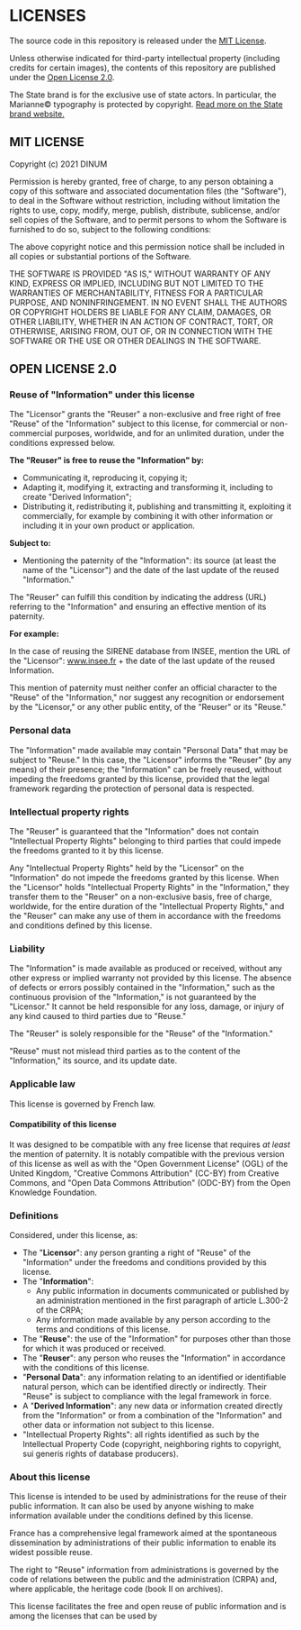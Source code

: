 # LICENSES

The source code in this repository is released under the [MIT License](#mit-license).

Unless otherwise indicated for third-party intellectual property (including credits for certain images), the contents of this repository are published under the [Open License 2.0](#open-license-20).

The State brand is for the exclusive use of state actors. In particular, the Marianne© typography is protected by copyright. [Read more on the State brand website.](https://www.gouvernement.fr/charte/charte-graphique-les-fondamentaux/la-typographie)

## MIT LICENSE

Copyright (c) 2021 DINUM

Permission is hereby granted, free of charge, to any person obtaining a copy
of this software and associated documentation files (the "Software"), to deal
in the Software without restriction, including without limitation the rights
to use, copy, modify, merge, publish, distribute, sublicense, and/or sell
copies of the Software, and to permit persons to whom the Software is
furnished to do so, subject to the following conditions:

The above copyright notice and this permission notice shall be included in all
copies or substantial portions of the Software.

THE SOFTWARE IS PROVIDED "AS IS," WITHOUT WARRANTY OF ANY KIND, EXPRESS OR
IMPLIED, INCLUDING BUT NOT LIMITED TO THE WARRANTIES OF MERCHANTABILITY,
FITNESS FOR A PARTICULAR PURPOSE, AND NONINFRINGEMENT. IN NO EVENT SHALL THE
AUTHORS OR COPYRIGHT HOLDERS BE LIABLE FOR ANY CLAIM, DAMAGES, OR OTHER
LIABILITY, WHETHER IN AN ACTION OF CONTRACT, TORT, OR OTHERWISE, ARISING FROM,
OUT OF, OR IN CONNECTION WITH THE SOFTWARE OR THE USE OR OTHER DEALINGS IN THE
SOFTWARE.

## OPEN LICENSE 2.0

### Reuse of "Information" under this license

The "Licensor" grants the "Reuser" a non-exclusive and free right of free "Reuse" of the "Information" subject to this license, for commercial or non-commercial purposes, worldwide, and for an unlimited duration, under the conditions expressed below.

**The "Reuser" is free to reuse the "Information" by:**

- Communicating it, reproducing it, copying it;
- Adapting it, modifying it, extracting and transforming it, including to create "Derived Information";
- Distributing it, redistributing it, publishing and transmitting it, exploiting it commercially, for example by combining it with other information or including it in your own product or application.

**Subject to:**

- Mentioning the paternity of the "Information": its source (at least the name of the "Licensor") and the date of the last update of the reused "Information."

The "Reuser" can fulfill this condition by indicating the address (URL) referring to the "Information" and ensuring an effective mention of its paternity.

**For example:**

In the case of reusing the SIRENE database from INSEE, mention the URL of the "Licensor": www.insee.fr + the date of the last update of the reused Information.

This mention of paternity must neither confer an official character to the "Reuse" of the "Information," nor suggest any recognition or endorsement by the "Licensor," or any other public entity, of the "Reuser" or its "Reuse."

### Personal data

The "Information" made available may contain "Personal Data" that may be subject to "Reuse." In this case, the "Licensor" informs the "Reuser" (by any means) of their presence; the "Information" can be freely reused, without impeding the freedoms granted by this license, provided that the legal framework regarding the protection of personal data is respected.

### Intellectual property rights

The "Reuser" is guaranteed that the "Information" does not contain "Intellectual Property Rights" belonging to third parties that could impede the freedoms granted to it by this license.

Any "Intellectual Property Rights" held by the "Licensor" on the "Information" do not impede the freedoms granted by this license. When the "Licensor" holds "Intellectual Property Rights" in the "Information," they transfer them to the "Reuser" on a non-exclusive basis, free of charge, worldwide, for the entire duration of the "Intellectual Property Rights," and the "Reuser" can make any use of them in accordance with the freedoms and conditions defined by this license.

### Liability

The "Information" is made available as produced or received, without any other express or implied warranty not provided by this license. The absence of defects or errors possibly contained in the "Information," such as the continuous provision of the "Information," is not guaranteed by the "Licensor." It cannot be held responsible for any loss, damage, or injury of any kind caused to third parties due to "Reuse."

The "Reuser" is solely responsible for the "Reuse" of the "Information."

"Reuse" must not mislead third parties as to the content of the "Information," its source, and its update date.

### Applicable law

This license is governed by French law.

#### Compatibility of this license

It was designed to be compatible with any free license that requires _at least_ the mention of paternity. It is notably compatible with the previous version of this license as well as with the "Open Government License" (OGL) of the United Kingdom, "Creative Commons Attribution" (CC-BY) from Creative Commons, and "Open Data Commons Attribution" (ODC-BY) from the Open Knowledge Foundation.

### Definitions

Considered, under this license, as:

- The "**Licensor**": any person granting a right of "Reuse" of the "Information" under the freedoms and conditions provided by this license.
- The "**Information**":
  - Any public information in documents communicated or published by an administration mentioned in the first paragraph of article L.300-2 of the CRPA;
  - Any information made available by any person according to the terms and conditions of this license.
- The "**Reuse**": the use of the "Information" for purposes other than those for which it was produced or received.
- The "**Reuser**": any person who reuses the "Information" in accordance with the conditions of this license.
- "**Personal Data**": any information relating to an identified or identifiable natural person, which can be identified directly or indirectly. Their "Reuse" is subject to compliance with the legal framework in force.
- A "**Derived Information**": any new data or information created directly from the "Information" or from a combination of the "Information" and other data or information not subject to this license.
- "Intellectual Property Rights": all rights identified as such by the Intellectual Property Code (copyright, neighboring rights to copyright, sui generis rights of database producers).

### About this license

This license is intended to be used by administrations for the reuse of their public information. It can also be used by anyone wishing to make information available under the conditions defined by this license.

France has a comprehensive legal framework aimed at the spontaneous dissemination by administrations of their public information to enable its widest possible reuse.

The right to "Reuse" information from administrations is governed by the code of relations between the public and the administration (CRPA) and, where applicable, the heritage code (book II on archives).

This license facilitates the free and open reuse of public information and is among the licenses that can be used by
